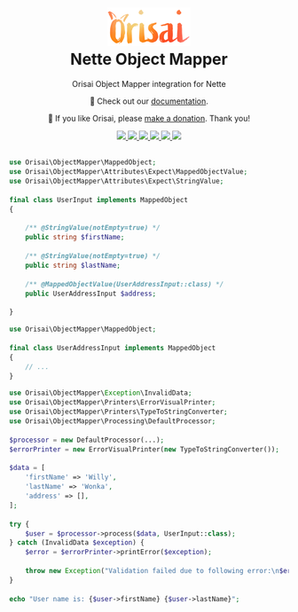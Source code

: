 <h1 align="center">
	<img src="https://github.com/orisai/.github/blob/main/images/repo_title.png?raw=true" alt="Orisai"/>
	<br/>
	Nette Object Mapper
</h1>

<p align="center">
    Orisai Object Mapper integration for Nette
</p>

<p align="center">
	📄 Check out our <a href="docs/README.md">documentation</a>.
</p>

<p align="center">
	💸 If you like Orisai, please <a href="https://orisai.dev/sponsor">make a donation</a>. Thank you!
</p>

<p align="center">
	<a href="https://github.com/orisai/nette-object-mapper/actions?query=workflow%3ACI">
		<img src="https://github.com/orisai/nette-object-mapper/workflows/CI/badge.svg">
	</a>
	<a href="https://coveralls.io/r/orisai/nette-object-mapper">
		<img src="https://badgen.net/coveralls/c/github/orisai/nette-object-mapper/v1.x?cache=300">
	</a>
	<a href="https://dashboard.stryker-mutator.io/reports/github.com/orisai/nette-object-mapper/v1.x">
		<img src="https://badge.stryker-mutator.io/github.com/orisai/nette-object-mapper/v1.x">
	</a>
	<a href="https://packagist.org/packages/orisai/nette-object-mapper">
		<img src="https://badgen.net/packagist/dt/orisai/nette-object-mapper?cache=3600">
	</a>
	<a href="https://packagist.org/packages/orisai/nette-object-mapper">
		<img src="https://badgen.net/packagist/v/orisai/nette-object-mapper?cache=3600">
	</a>
	<a href="https://choosealicense.com/licenses/mpl-2.0/">
		<img src="https://badgen.net/badge/license/MPL-2.0/blue?cache=3600">
	</a>
<p>

##

```php
use Orisai\ObjectMapper\MappedObject;
use Orisai\ObjectMapper\Attributes\Expect\MappedObjectValue;
use Orisai\ObjectMapper\Attributes\Expect\StringValue;

final class UserInput implements MappedObject
{

	/** @StringValue(notEmpty=true) */
	public string $firstName;

	/** @StringValue(notEmpty=true) */
	public string $lastName;

	/** @MappedObjectValue(UserAddressInput::class) */
	public UserAddressInput $address;

}
```

```php
use Orisai\ObjectMapper\MappedObject;

final class UserAddressInput implements MappedObject
{
	// ...
}
```

```php
use Orisai\ObjectMapper\Exception\InvalidData;
use Orisai\ObjectMapper\Printers\ErrorVisualPrinter;
use Orisai\ObjectMapper\Printers\TypeToStringConverter;
use Orisai\ObjectMapper\Processing\DefaultProcessor;

$processor = new DefaultProcessor(...);
$errorPrinter = new ErrorVisualPrinter(new TypeToStringConverter());

$data = [
	'firstName' => 'Willy',
	'lastName' => 'Wonka',
	'address' => [],
];

try {
	$user = $processor->process($data, UserInput::class);
} catch (InvalidData $exception) {
	$error = $errorPrinter->printError($exception);

	throw new Exception("Validation failed due to following error:\n$error");
}

echo "User name is: {$user->firstName} {$user->lastName}";
```
